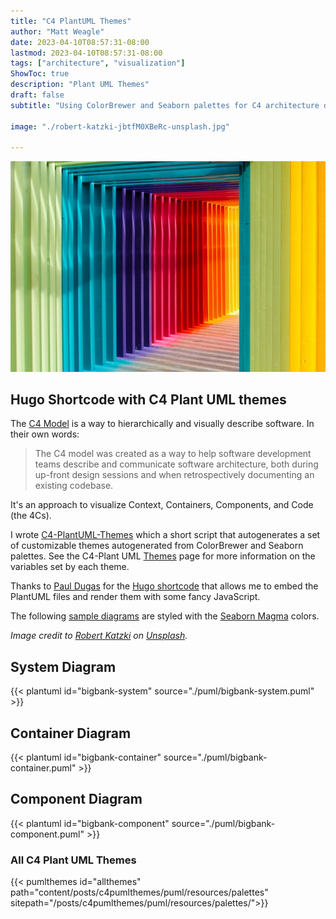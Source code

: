 ```yaml
---
title: "C4 PlantUML Themes"
author: "Matt Weagle"
date: 2023-04-10T08:57:31-08:00
lastmod: 2023-04-10T08:57:31-08:00
tags: ["architecture", "visualization"]
ShowToc: true
description: "Plant UML Themes"
draft: false
subtitle: "Using ColorBrewer and Seaborn palettes for C4 architecture diagrams"

image: "./robert-katzki-jbtfM0XBeRc-unsplash.jpg"

---
```

![image](./robert-katzki-jbtfM0XBeRc-unsplash.jpg)
## Hugo Shortcode with C4 Plant UML themes

The [C4 Model](https://c4model.com) is a way to hierarchically and visually describe software. In their own words:

> The C4 model was created as a way to help software development teams describe and communicate software architecture, both during up-front design sessions and when retrospectively documenting an existing codebase.

It's an approach to visualize Context, Containers, Components, and Code (the 4Cs).

I wrote [C4-PlantUML-Themes](https://github.com/mweagle/C4-PlantUML-Themes) which a short script that autogenerates a set of customizable themes autogenerated from ColorBrewer and Seaborn palettes. See the C4-Plant UML [Themes](https://github.com/plantuml-stdlib/C4-PlantUML/blob/master/Themes.md) page for more information on the variables set by each theme.

Thanks to [Paul Dugas](https://paul.dugas.cc/post/plantuml-shortcode/) for the [Hugo shortcode](https://gohugo.io/content-management/shortcodes/) that allows me to embed the PlantUML files and render them with some fancy JavaScript.

The following [sample diagrams](https://github.com/plantuml-stdlib/C4-PlantUML/blob/master/samples/C4CoreDiagrams.md) are styled with the [Seaborn Magma](https://github.com/mweagle/C4-PlantUML-Themes#puml-theme-seaborn_magma_9puml) colors.

_Image credit to [Robert Katzki](https://unsplash.com/@ro_ka) on [Unsplash](https://unsplash.com/photos/jbtfM0XBeRc?utm_source=unsplash&utm_medium=referral&utm_content=creditCopyText)._

## System Diagram

{{< plantuml id="bigbank-system" source="./puml/bigbank-system.puml" >}}

## Container Diagram

{{< plantuml id="bigbank-container" source="./puml/bigbank-container.puml" >}}

## Component Diagram

{{< plantuml id="bigbank-component" source="./puml/bigbank-component.puml" >}}

### All C4 Plant UML Themes

{{< pumlthemes id="allthemes"
  path="content/posts/c4pumlthemes/puml/resources/palettes"
  sitepath="/posts/c4pumlthemes/puml/resources/palettes/">}}
